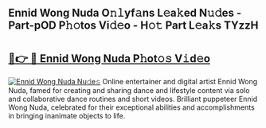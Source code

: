 ## Ennid Wong Nuda O𝚗𝚕yf𝚊ns L𝚎a𝚔ed N𝚞𝚍es - Part-pOD P𝚑𝚘tos Vi𝚍𝚎o - H𝚘𝚝 Part L𝚎a𝚔s TYzzH

# <h2><a href="http://kfe15j.oniu.top/?m=Ennid+Wong+Nuda">🔗👉 🔴 Ennid Wong Nuda P𝚑ot𝚘𝚜 V𝚒d𝚎o</a></h2>

[![Ennid Wong Nuda Nu𝚍e𝚜](https://i.imgur.com/0qMVB7G.gif)](http://kfe15j.oniu.top/?m=Ennid+Wong+Nuda)
Online entertainer and digital artist Ennid Wong Nuda, famed for creating and sharing dance and lifestyle content via solo and collaborative dance routines and short videos. Brilliant puppeteer Ennid Wong Nuda, celebrated for their exceptional abilities and accomplishments in bringing inanimate objects to life.  
